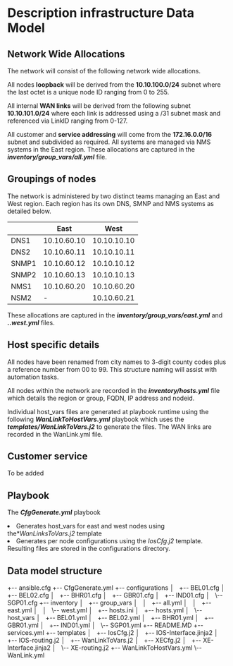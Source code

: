 <H1>	Description infrastructure Data Model </H1>

<H2> Network Wide Allocations </H2>
The network will consist of the following network wide allocations.

All nodes **loopback** will be derived from the **10.10.100.0/24**  subnet where the last octet is a unique node ID ranging from 0 to 255.

All internal **WAN links** will be derived from the following subnet **10.10.101.0/24** where each link is addressed using a /31 subnet mask and referenced via LinkID ranging from 0-127. 

All customer and **service addressing** will come from the **172.16.0.0/16** subnet and subdivided as required. All systems are managed via NMS systems in the East region.
These allocations are captured in the **<em>inventory/group_vars/all.yml</em>** file.

<h2>Groupings of nodes</h2>
The network is administered by two distinct teams managing an East and West region. Each region has its own DNS, SMNP and NMS systems as detailed below.

|       | East        | West        |
|-------|-------------|-------------|
| DNS1  | 10.10.60.10 | 10.10.10.10 |
| DNS2  | 10.10.60.11 | 10.10.10.11 |
| SNMP1 | 10.10.60.12 | 10.10.10.12 |
| SNMP2 | 10.10.60.13 | 10.10.10.13 |
| NMS1  | 10.10.60.20 | 10.10.60.20 |
| NSM2  | -           | 10.10.60.21 |

These allocations are captured in the **<em>inventory/group_vars/east.yml</em>** and **<em>..west.yml</em>** files.

<h2>Host specific details</h2>
All nodes have been renamed from city names to 3-digit county codes plus a reference number from 00 to 99. This structure naming will assist with automation tasks. 

All nodes within the network are recorded in the **<em>inventory/hosts.yml</em>** file which details the region or group, FQDN, IP address and nodeid. 

Individual host_vars files are generated at playbook runtime using the following **<em>WanLinkToHostVars.yml</em>** playbook which uses the **<em>templates/WanLinkToVars.j2</em>** to generate the files. The WAN links are recorded in the WanLink.yml file.

<h2>Customer service</h2>
To be added

<h2>Playbook</h2>

The **<em>CfgGenerate.yml</em>** playbook 

<li> Generates host_vars for east and west nodes using the*<em>WanLinksToVars.j2</em> template</li>
<li> Generates per node configurations using the <em>IosCfg.j2</em> template.</li>
<l1>Resulting files are stored in the configurations directory.</l1>

<H2> Data model structure </H2>
+-- ansible.cfg
+-- CfgGenerate.yml
+-- configurations
│   +-- BEL01.cfg
│   +-- BEL02.cfg
│   +-- BHR01.cfg
│   +-- GBR01.cfg
│   +-- IND01.cfg
│   \-- SGP01.cfg
+-- inventory
│   +-- group_vars
│   │   +-- all.yml
│   │   +-- east.yml
│   │   \-- west.yml
│   +-- hosts.ini
│   +-- hosts.yml
│   \-- host_vars
│       +-- BEL01.yml
│       +-- BEL02.yml
│       +-- BHR01.yml
│       +-- GBR01.yml
│       +-- IND01.yml
│       \-- SGP01.yml
+-- README.MD
+-- services.yml
+-- templates
│   +-- IosCfg.j2
│   +-- IOS-Interface.jinja2
│   +-- IOS-routing.j2
│   +-- WanLinkToVars.j2
│   +-- XECfg.j2
│   +-- XE-Interface.jinja2
│   \-- XE-routing.j2
+-- WanLinkToHostVars.yml
\-- WanLink.yml